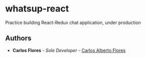 # whatsup-react

Practice building React-Redux chat application, under production

## Authors

* **Carlos Flores** - *Sole Developer* - [Carlos Alberto Flores](http://carlosalbertoflores.com)